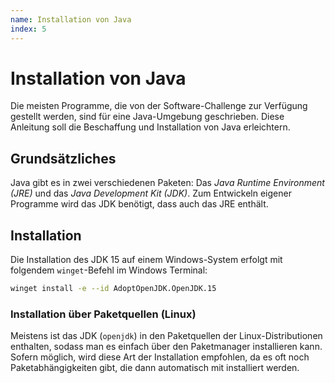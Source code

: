 ```yaml
---
name: Installation von Java
index: 5
---
```


# Installation von Java

Die meisten Programme, die von der Software-Challenge zur Verfügung gestellt werden,
sind für eine Java-Umgebung geschrieben.
Diese Anleitung soll die Beschaffung und Installation von Java erleichtern.

## Grundsätzliches

Java gibt es in zwei verschiedenen Paketen: Das *Java Runtime Environment (JRE)* und das *Java Development Kit (JDK)*.
Zum Entwickeln eigener Programme wird das JDK benötigt, dass auch das JRE enthält.

## Installation

Die Installation des JDK 15 auf einem Windows-System erfolgt mit folgendem `winget`-Befehl im Windows Terminal:

```bash
winget install -e --id AdoptOpenJDK.OpenJDK.15
```

### Installation über Paketquellen (Linux)

Meistens ist das JDK (`openjdk`) in den Paketquellen der Linux-Distributionen enthalten, sodass man es einfach über den Paketmanager installieren kann.
Sofern möglich, wird diese Art der Installation empfohlen, da es oft noch Paketabhängigkeiten gibt, die dann automatisch mit installiert werden.